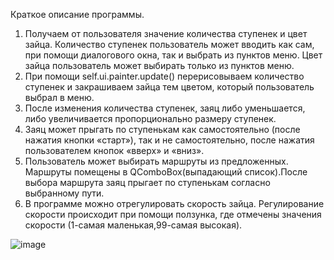 Краткое описание программы.

1.	Получаем от пользователя значение количества ступенек и цвет зайца. Количество ступенек пользователь может вводить как сам, при помощи диалогового окна, так и выбрать из пунктов меню. Цвет зайца пользователь может выбирать только из пунктов меню.
2.	При помощи self.ui.painter.update() перерисовываем количество ступенек и закрашиваем зайца тем цветом, который пользователь выбрал в меню.
3.	После изменения количества ступенек, заяц либо уменьшается, либо увеличивается пропорционально размеру ступенек. 
4.	Заяц может прыгать по ступенькам как самостоятельно (после нажатия кнопки «старт»), так и не самостоятельно, после нажатия пользователем кнопок «вверх» и «вниз».
5.	Пользователь может выбирать маршруты из предложенных. Маршруты помещены в QComboBox(выпадающий список).После выбора маршрута  заяц прыгает по ступенькам согласно выбранному пути. 
6.	В программе можно отрегулировать скорость зайца. Регулирование скорости происходит при помощи ползунка, где отмечены значения скорости (1-самая маленькая,99-самая высокая).

![image](https://user-images.githubusercontent.com/114287106/193452660-828c202e-3073-4862-b4ed-26ddc4aec236.png)
